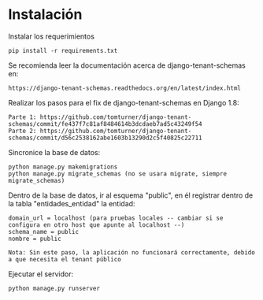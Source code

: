 Instalación
===========

Instalar los requerimientos

    pip install -r requirements.txt

Se recomienda leer la documentación acerca de django-tenant-schemas en:

	https://django-tenant-schemas.readthedocs.org/en/latest/index.html

Realizar los pasos para el fix de django-tenant-schemas en Django 1.8:

	Parte 1: https://github.com/tomturner/django-tenant-schemas/commit/fe437f7c81af8484614b3dcdaeb7ad5c43249f54
	Parte 2: https://github.com/tomturner/django-tenant-schemas/commit/d56c2538162abe1603b13290d2c5f40825c22711

Sincronice la base de datos:
	
	python manage.py makemigrations
	python manage.py migrate_schemas (no se usara migrate, siempre migrate_schemas)

Dentro de la base de datos, ir al esquema "public", en él registrar dentro de la tabla "entidades_entidad" la entidad:
	
	domain_url = localhost (para pruebas locales -- cambiar si se configura en otro host que apunte al localhost --)
	schema_name = public
	nombre = public

	Nota: Sin este paso, la aplicación no funcionará correctamente, debido a que necesita el tenant público

Ejecutar el servidor:

	python manage.py runserver
